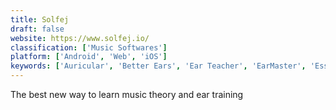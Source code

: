 ```yaml
---
title: Solfej
draft: false 
website: https://www.solfej.io/
classification: ['Music Softwares']
platform: ['Android', 'Web', 'iOS']
keywords: ['Auricular', 'Better Ears', 'Ear Teacher', 'EarMaster', 'EssayTyper', 'GNU Solfege', 'Guitar Pro 7', 'Helio Workstation', 'Impro-Visor', 'Jalmus', 'KDE Minuet', 'LenMus', 'Meludia', 'Mixtikl', 'Modacity', 'MusicTrans', 'Perfect Ear', 'Pianu', 'Sonic Visualiser', 'TrebleMaker', 'noteable']
---
```

The best new way to learn music theory and ear training